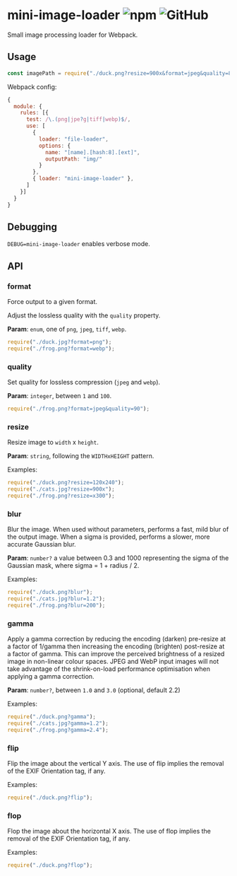# mini-image-loader ![npm](https://img.shields.io/npm/v/mini-image-loader.svg?style=flat-square) ![GitHub](https://img.shields.io/github/license/mashape/apistatus.svg?longCache=true&style=flat-square)

Small image processing loader for Webpack.

## Usage

```javascript
const imagePath = require("./duck.png?resize=900x&format=jpeg&quality=80");
```

Webpack config:

```javascript
{
  module: {
    rules: [{
      test: /\.(png|jpe?g|tiff|webp)$/,
      use: [
        {
          loader: "file-loader",
          options: {
            name: "[name].[hash:8].[ext]",
            outputPath: "img/"
          }
        },
        { loader: "mini-image-loader" },
      ]
    }]
  }
}
```

## Debugging

`DEBUG=mini-image-loader` enables verbose mode.

## API

### format

Force output to a given format.

Adjust the lossless quality with the `quality` property.

**Param**: `enum`, one of `png`, `jpeg`, `tiff`, `webp`.

```javascript
require("./duck.jpg?format=png");
require("./frog.png?format=webp");
```

### quality

Set quality for lossless compression (`jpeg` and `webp`).

**Param**: `integer`, between `1` and `100`.

```javascript
require("./frog.png?format=jpeg&quality=90");
```

### resize

Resize image to `width` x `height`.

**Param**: `string`, following the `WIDTHxHEIGHT` pattern.

Examples:

```javascript
require("./duck.png?resize=120x240");
require("./cats.jpg?resize=900x");
require("./frog.png?resize=x300");
```

### blur

Blur the image.
When used without parameters, performs a fast, mild blur of the output image.
When a sigma is provided, performs a slower, more accurate Gaussian blur.

**Param**: `number?` a value between 0.3 and 1000 representing the sigma of the Gaussian mask, where sigma = 1 + radius / 2.

Examples:

```javascript
require("./duck.png?blur");
require("./cats.jpg?blur=1.2");
require("./frog.png?blur=200");
```

### gamma

Apply a gamma correction by reducing the encoding (darken) pre-resize at a factor of 1/gamma then increasing the encoding (brighten) post-resize at a factor of gamma. This can improve the perceived brightness of a resized image in non-linear colour spaces. JPEG and WebP input images will not take advantage of the shrink-on-load performance optimisation when applying a gamma correction.

**Param**: `number?`, between `1.0` and `3.0` (optional, default 2.2)

Examples:

```javascript
require("./duck.png?gamma");
require("./cats.jpg?gamma=1.2");
require("./frog.png?gamma=2.4");
```

### flip

Flip the image about the vertical Y axis.
The use of flip implies the removal of the EXIF Orientation tag, if any.

Examples:

```javascript
require("./duck.png?flip");
```

### flop

Flop the image about the horizontal X axis.
The use of flop implies the removal of the EXIF Orientation tag, if any.

Examples:

```javascript
require("./duck.png?flop");
```
